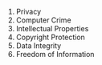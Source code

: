 1. Privacy
2. Computer Crime
3. Intellectual Properties
4. Copyright Protection
5. Data Integrity
6. Freedom of Information